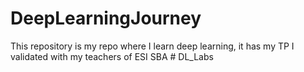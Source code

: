﻿# DeepLearningJourney
This repository is my repo where I learn deep learning, it has my TP I validated with my teachers of ESI SBA
#   D L _ L a b s  
 